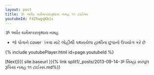 ```yaml
---
layout: post
title: ૐ અર્ધર ચર્મમબરાવૃથાય નમહ ૧૧ ટાઈમ્સ
youtubeId: F4ZhwgqKb1s
---
```

 
 
 ૐ અર્ધર ચર્મમબરાવૃથાય નમહ  
 
 -  જે પોતાને coverાંકવા માટે લોહીથી પથરાયેલા હાથીના છુપાનો ઉપયોગ કરે છે 
 
  
 
  
 
 
 
 
 
 


{% include youtubePlayer.html id=page.youtubeId %}
 
[Next]({{ site.baseurl }}{% link  split1/_posts/2013-09-14-ૐ સિમ્હા સરઘૂલ રૂપિયા નમહ ૧૧ ટાઈમ્સ.md%})
 
